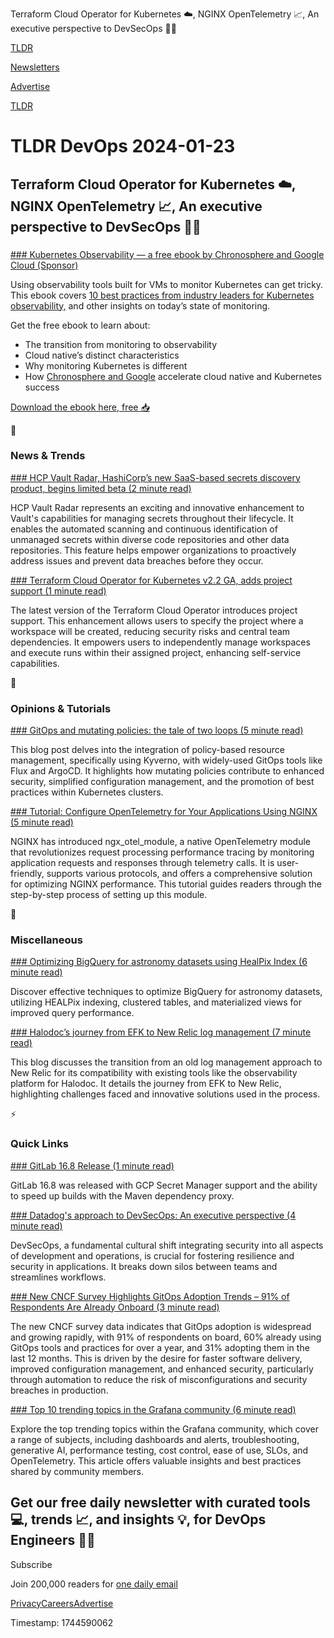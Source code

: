 Terraform Cloud Operator for Kubernetes ☁️, NGINX OpenTelemetry 📈, An executive perspective to DevSecOps 👨‍💼

[TLDR](/)

[Newsletters](/newsletters)

[Advertise](https://advertise.tldr.tech/)

[TLDR](/)

# TLDR DevOps 2024-01-23

## Terraform Cloud Operator for Kubernetes ☁️, NGINX OpenTelemetry 📈, An executive perspective to DevSecOps 👨‍💼

### 

[### Kubernetes Observability — a free ebook by Chronosphere and Google Cloud (Sponsor)](https://go.chronosphere.io/gcp-k8-ebook.html?utm_source=tldr-devops&amp;utm_medium=newsletter&amp;utm_campaign=20240123)

Using observability tools built for VMs to monitor Kubernetes can get tricky. This ebook covers [10 best practices from industry leaders for Kubernetes observability,](https://go.chronosphere.io/gcp-k8-ebook.html?utm_source=tldr-devops&utm_medium=newsletter&utm_campaign=20240123) and other insights on today’s state of monitoring.

Get the free ebook to learn about:

* The transition from monitoring to observability
* Cloud native’s distinct characteristics
* Why monitoring Kubernetes is different
* How [Chronosphere and Google](https://go.chronosphere.io/gcp-k8-ebook.html?utm_source=tldr-devops&utm_medium=newsletter&utm_campaign=20240123) accelerate cloud native and Kubernetes success

[Download the ebook here, free 📥](https://go.chronosphere.io/gcp-k8-ebook.html?utm_source=tldr-devops&utm_medium=newsletter&utm_campaign=20240123)

📱

### News & Trends

[### HCP Vault Radar, HashiCorp’s new SaaS-based secrets discovery product, begins limited beta (2 minute read)](https://www.hashicorp.com/blog/hcp-vault-radar-begins-limited-beta?utm_source=tldrdevops)

HCP Vault Radar represents an exciting and innovative enhancement to Vault's capabilities for managing secrets throughout their lifecycle. It enables the automated scanning and continuous identification of unmanaged secrets within diverse code repositories and other data repositories. This feature helps empower organizations to proactively address issues and prevent data breaches before they occur.

[### Terraform Cloud Operator for Kubernetes v2.2 GA, adds project support (1 minute read)](https://www.hashicorp.com/blog/terraform-cloud-operator-adds-project-support?utm_source=tldrdevops)

The latest version of the Terraform Cloud Operator introduces project support. This enhancement allows users to specify the project where a workspace will be created, reducing security risks and central team dependencies. It empowers users to independently manage workspaces and execute runs within their assigned project, enhancing self-service capabilities.

🚀

### Opinions & Tutorials

[### GitOps and mutating policies: the tale of two loops (5 minute read)](https://www.cncf.io/blog/2024/01/18/gitops-and-mutating-policies-the-tale-of-two-loops/?utm_source=tldrdevops)

This blog post delves into the integration of policy-based resource management, specifically using Kyverno, with widely-used GitOps tools like Flux and ArgoCD. It highlights how mutating policies contribute to enhanced security, simplified configuration management, and the promotion of best practices within Kubernetes clusters.

[### Tutorial: Configure OpenTelemetry for Your Applications Using NGINX (5 minute read)](https://www.nginx.com/blog/tutorial-configure-opentelemetry-for-your-applications-using-nginx/?utm_source=tldrdevops)

NGINX has introduced ngx\_otel\_module, a native OpenTelemetry module that revolutionizes request processing performance tracing by monitoring application requests and responses through telemetry calls. It is user-friendly, supports various protocols, and offers a comprehensive solution for optimizing NGINX performance. This tutorial guides readers through the step-by-step process of setting up this module.

🎁

### Miscellaneous

[### Optimizing BigQuery for astronomy datasets using HealPix Index (6 minute read)](https://cloud.google.com/blog/products/data-analytics/using-the-healpix-index-with-bigquery-for-astronomy-datasets/?utm_source=tldrdevops)

Discover effective techniques to optimize BigQuery for astronomy datasets, utilizing HEALPix indexing, clustered tables, and materialized views for improved query performance.

[### Halodoc’s journey from EFK to New Relic log management (7 minute read)](https://newrelic.com/blog/how-to-relic/halodoc-new-relic-log-monitoring-efk?utm_source=tldrdevops)

This blog discusses the transition from an old log management approach to New Relic for its compatibility with existing tools like the observability platform for Halodoc. It details the journey from EFK to New Relic, highlighting challenges faced and innovative solutions used in the process.

⚡️

### Quick Links

[### GitLab 16.8 Release (1 minute read)](https://about.gitlab.com/releases/2024/01/18/gitlab-16-8-released/?utm_source=tldrdevops)

GitLab 16.8 was released with GCP Secret Manager support and the ability to speed up builds with the Maven dependency proxy.

[### Datadog's approach to DevSecOps: An executive perspective (4 minute read)](https://www.datadoghq.com/blog/datadogs-approach-devsecops/?utm_source=tldrdevops)

DevSecOps, a fundamental cultural shift integrating security into all aspects of development and operations, is crucial for fostering resilience and security in applications. It breaks down silos between teams and streamlines workflows.

[### New CNCF Survey Highlights GitOps Adoption Trends – 91% of Respondents Are Already Onboard (3 minute read)](https://codefresh.io/blog/new-cncf-survey-highlights-gitops-adoption-trends-91-of-respondents-are-already-onboard/?utm_source=tldrdevops)

The new CNCF survey data indicates that GitOps adoption is widespread and growing rapidly, with 91% of respondents on board, 60% already using GitOps tools and practices for over a year, and 31% adopting them in the last 12 months. This is driven by the desire for faster software delivery, improved configuration management, and enhanced security, particularly through automation to reduce the risk of misconfigurations and security breaches in production.

[### Top 10 trending topics in the Grafana community (6 minute read)](https://grafana.com/blog/2024/01/18/top-10-trending-topics-in-the-grafana-community/?utm_source=tldrdevops)

Explore the top trending topics within the Grafana community, which cover a range of subjects, including dashboards and alerts, troubleshooting, generative AI, performance testing, cost control, ease of use, SLOs, and OpenTelemetry. This article offers valuable insights and best practices shared by community members.

## Get our free daily newsletter with curated tools 💻, trends 📈, and insights 💡, for DevOps Engineers 👨‍💻

Subscribe

Join 200,000 readers for [one daily email](/api/latest/devops)

[Privacy](/privacy)[Careers](https://jobs.ashbyhq.com/tldr.tech)[Advertise](/devops/advertise)

Timestamp: 1744590062